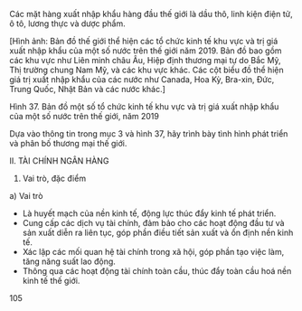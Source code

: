 Các mặt hàng xuất nhập khẩu hàng đầu thế giới là dầu thô, linh kiện điện tử, ô tô, lương thực và dược phẩm.

[Hình ảnh: Bản đồ thế giới thể hiện các tổ chức kinh tế khu vực và trị giá xuất nhập khẩu của một số nước trên thế giới năm 2019. Bản đồ bao gồm các khu vực như Liên minh châu Âu, Hiệp định thương mại tự do Bắc Mỹ, Thị trường chung Nam Mỹ, và các khu vực khác. Các cột biểu đồ thể hiện giá trị xuất nhập khẩu của các nước như Canada, Hoa Kỳ, Bra-xin, Đức, Trung Quốc, Nhật Bản và các nước khác.]

Hình 37. Bản đồ một số tổ chức kinh tế khu vực và trị giá xuất nhập khẩu của một số nước trên thế giới, năm 2019

Dựa vào thông tin trong mục 3 và hình 37, hãy trình bày tình hình phát triển và phân bố thương mại thế giới.

II. TÀI CHÍNH NGÂN HÀNG

1. Vai trò, đặc điểm

a) Vai trò
- Là huyết mạch của nền kinh tế, động lực thúc đẩy kinh tế phát triển.
- Cung cấp các dịch vụ tài chính, đảm bảo cho các hoạt động đầu tư và sản xuất diễn ra liên tục, góp phần điều tiết sản xuất và ổn định nền kinh tế.
- Xác lập các mối quan hệ tài chính trong xã hội, góp phần tạo việc làm, tăng năng suất lao động.
- Thông qua các hoạt động tài chính toàn cầu, thúc đẩy toàn cầu hoá nền kinh tế thế giới.

105